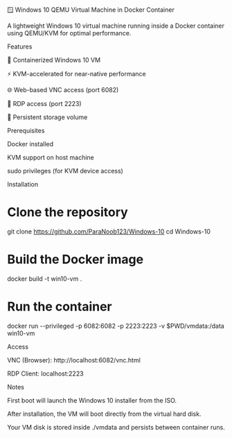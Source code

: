 🪟 Windows 10 QEMU Virtual Machine in Docker Container

A lightweight Windows 10 virtual machine running inside a Docker container using QEMU/KVM for optimal performance.

Features

🐳 Containerized Windows 10 VM

⚡ KVM-accelerated for near-native performance

🌐 Web-based VNC access (port 6082)

🔑 RDP access (port 2223)

💾 Persistent storage volume

Prerequisites

Docker installed

KVM support on host machine

sudo privileges (for KVM device access)

Installation
# Clone the repository
git clone https://github.com/ParaNoob123/Windows-10
cd Windows-10

# Build the Docker image
docker build -t win10-vm .

# Run the container
docker run --privileged -p 6082:6082 -p 2223:2223 -v $PWD/vmdata:/data win10-vm

Access

VNC (Browser): http://localhost:6082/vnc.html

RDP Client: localhost:2223

Notes

First boot will launch the Windows 10 installer from the ISO.

After installation, the VM will boot directly from the virtual hard disk.

Your VM disk is stored inside ./vmdata and persists between container runs.
